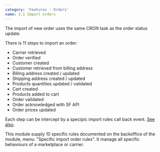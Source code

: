 ```yaml
---
category: 'Features : Orders'
name: 3.1 Import orders
---
```



The import of new order uses the same CRON task as the order status update.


There is 11 steps to import an order:
* Carrier retrieved
* Order verified
* Customer created
* Customer retrieved from billing address
* Billing address created / updated
* Shipping address created / updated
* Products quantities updated / validated
* Cart created
* Products added to cart
* Order validated
* Order acknowledged with SF API
* Order prices updated

Each step can be intercept by a specipic import rules call back event. [See also](/#2-specific-import-order-rules).


This module supply 10 specific rules documented on the backoffice of the module, menu: "Specific import order rules".
It manage all specific behaviours of a marketplace or carrier.
